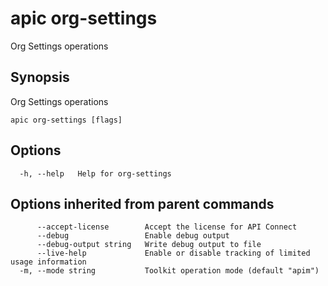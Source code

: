 # apic org-settings

Org Settings operations

## Synopsis

Org Settings operations

```
apic org-settings [flags]
```

## Options

```
  -h, --help   Help for org-settings
```

## Options inherited from parent commands

```
      --accept-license        Accept the license for API Connect
      --debug                 Enable debug output
      --debug-output string   Write debug output to file
      --live-help             Enable or disable tracking of limited usage information
  -m, --mode string           Toolkit operation mode (default "apim")
```
